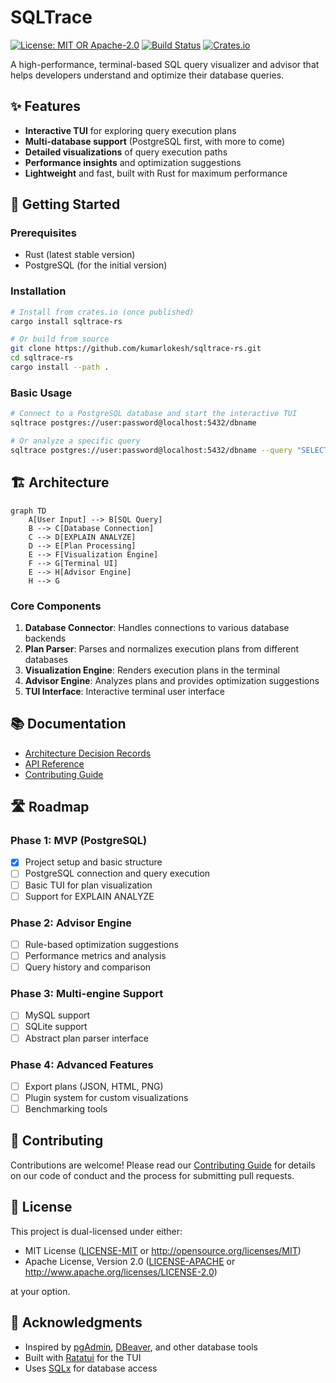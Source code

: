 # SQLTrace

[![License: MIT OR Apache-2.0](https://img.shields.io/badge/License-MIT%20OR%20Apache--2.0-blue.svg)](https://opensource.org/licenses/MIT)
[![Build Status](https://github.com/kumarlokesh/sqltrace-rs/actions/workflows/ci.yml/badge.svg)](https://github.com/kumarlokesh/sqltrace-rs/actions)
[![Crates.io](https://img.shields.io/crates/v/sqltrace-rs.svg)](https://crates.io/crates/sqltrace-rs)

A high-performance, terminal-based SQL query visualizer and advisor that helps developers understand and optimize their database queries.

## ✨ Features

- **Interactive TUI** for exploring query execution plans
- **Multi-database support** (PostgreSQL first, with more to come)
- **Detailed visualizations** of query execution paths
- **Performance insights** and optimization suggestions
- **Lightweight** and fast, built with Rust for maximum performance

## 🚀 Getting Started

### Prerequisites

- Rust (latest stable version)
- PostgreSQL (for the initial version)

### Installation

```bash
# Install from crates.io (once published)
cargo install sqltrace-rs

# Or build from source
git clone https://github.com/kumarlokesh/sqltrace-rs.git
cd sqltrace-rs
cargo install --path .
```

### Basic Usage

```bash
# Connect to a PostgreSQL database and start the interactive TUI
sqltrace postgres://user:password@localhost:5432/dbname

# Or analyze a specific query
sqltrace postgres://user:password@localhost:5432/dbname --query "SELECT * FROM users WHERE id = 1"
```

## 🏗️ Architecture

```mermaid
graph TD
    A[User Input] --> B[SQL Query]
    B --> C[Database Connection]
    C --> D[EXPLAIN ANALYZE]
    D --> E[Plan Processing]
    E --> F[Visualization Engine]
    F --> G[Terminal UI]
    E --> H[Advisor Engine]
    H --> G
```

### Core Components

1. **Database Connector**: Handles connections to various database backends
2. **Plan Parser**: Parses and normalizes execution plans from different databases
3. **Visualization Engine**: Renders execution plans in the terminal
4. **Advisor Engine**: Analyzes plans and provides optimization suggestions
5. **TUI Interface**: Interactive terminal user interface

## 📚 Documentation

- [Architecture Decision Records](./docs/adr/README.md)
- [API Reference](https://docs.rs/sqltrace-rs)
- [Contributing Guide](./CONTRIBUTING.md)

## 🛣️ Roadmap

### Phase 1: MVP (PostgreSQL)

- [x] Project setup and basic structure
- [ ] PostgreSQL connection and query execution
- [ ] Basic TUI for plan visualization
- [ ] Support for EXPLAIN ANALYZE

### Phase 2: Advisor Engine

- [ ] Rule-based optimization suggestions
- [ ] Performance metrics and analysis
- [ ] Query history and comparison

### Phase 3: Multi-engine Support

- [ ] MySQL support
- [ ] SQLite support
- [ ] Abstract plan parser interface

### Phase 4: Advanced Features

- [ ] Export plans (JSON, HTML, PNG)
- [ ] Plugin system for custom visualizations
- [ ] Benchmarking tools

## 🤝 Contributing

Contributions are welcome! Please read our [Contributing Guide](./CONTRIBUTING.md) for details on our code of conduct and the process for submitting pull requests.

## 📜 License

This project is dual-licensed under either:

- MIT License ([LICENSE-MIT](LICENSE-MIT) or <http://opensource.org/licenses/MIT>)
- Apache License, Version 2.0 ([LICENSE-APACHE](LICENSE-APACHE) or <http://www.apache.org/licenses/LICENSE-2.0>)

at your option.

## 🙏 Acknowledgments

- Inspired by [pgAdmin](https://www.pgadmin.org/), [DBeaver](https://dbeaver.io/), and other database tools
- Built with [Ratatui](https://github.com/ratatui-org/ratatui) for the TUI
- Uses [SQLx](https://github.com/launchbadge/sqlx) for database access

